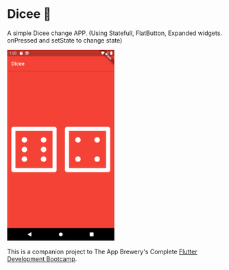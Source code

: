 # Dicee 🎲

A simple Dicee change APP. (Using Statefull, FlatButton, Expanded widgets. onPressed and setState to change state)  

<img src="images/dice-final.png" alt="drawing" width="250"/>

This is a companion project to The App Brewery's Complete [Flutter Development Bootcamp](www.appbrewery.co).
